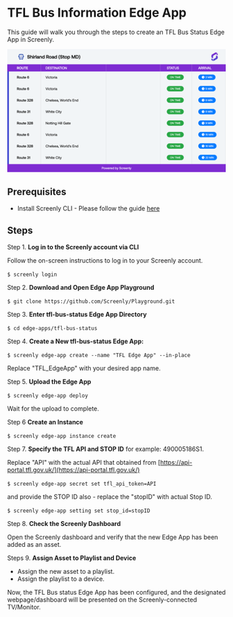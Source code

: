 # TFL Bus Information Edge App

This guide will walk you through the steps to create an TFL Bus Status Edge App in Screenly.

![TFL Bus Status Edge App](./static/images/tfl-bus-status-app-preview.png)

## Prerequisites

* Install Screenly CLI - Please follow the guide [here](https://github.com/Screenly/cli)

## Steps

Step 1. **Log in to the Screenly account via CLI**

Follow the on-screen instructions to log in to your Screenly account.

`$ screenly login`

Step 2. **Download and Open Edge App Playground**

`$ git clone https://github.com/Screenly/Playground.git`

Step 3. **Enter tfl-bus-status Edge App Directory**

`$ cd edge-apps/tfl-bus-status`

Step 4. **Create a New tfl-bus-status Edge App:**

`$ screenly edge-app create --name "TFL Edge App" --in-place`

Replace "TFL_EdgeApp" with your desired app name.

Step 5. **Upload the Edge App**

`$ screenly edge-app deploy`

Wait for the upload to complete.

Step 6 **Create an Instance**

`$ screenly edge-app instance create`

Step 7. **Specify the TFL API and STOP ID** for example: 490005186S1.

Replace "API" with the actual API that obtained from [https://api-portal.tfl.gov.uk/](https://api-portal.tfl.gov.uk/)

`$ screenly edge-app secret set tfl_api_token=API`

and provide the STOP ID also - replace the "stopID" with actual Stop ID.

`$ screenly edge-app setting set stop_id=stopID`


Step 8. **Check the Screenly Dashboard**

Open the Screenly dashboard and verify that the new Edge App has been added as an asset.

Steps 9. **Assign Asset to Playlist and Device**

* Assign the new asset to a playlist.
* Assign the playlist to a device.

Now, the TFL Bus status Edge App has been configured, and the designated webpage/dashboard will be presented on the Screenly-connected TV/Monitor.
